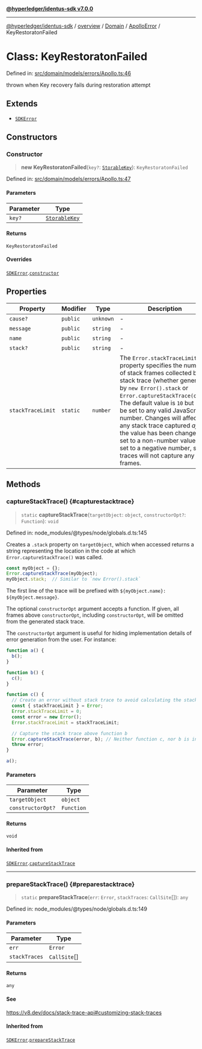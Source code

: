 [**@hyperledger/identus-sdk v7.0.0**](../../../../../../README.md)

***

[@hyperledger/identus-sdk](../../../../../../README.md) / [overview](../../../../../README.md) / [Domain](../../../README.md) / [ApolloError](../README.md) / KeyRestoratonFailed

# Class: KeyRestoratonFailed

Defined in: [src/domain/models/errors/Apollo.ts:46](https://github.com/hyperledger/identus-edge-agent-sdk-ts/blob/96423ee84b124a31ce63036d9d623d1cb73a13c2/src/domain/models/errors/Apollo.ts#L46)

thrown when Key recovery fails during restoration attempt

## Extends

- [`SDKError`](../../CommonError/classes/SDKError.md)

## Constructors

### Constructor

> **new KeyRestoratonFailed**(`key?`: [`StorableKey`](../../../interfaces/StorableKey.md)): `KeyRestoratonFailed`

Defined in: [src/domain/models/errors/Apollo.ts:47](https://github.com/hyperledger/identus-edge-agent-sdk-ts/blob/96423ee84b124a31ce63036d9d623d1cb73a13c2/src/domain/models/errors/Apollo.ts#L47)

#### Parameters

| Parameter | Type |
| ------ | ------ |
| `key?` | [`StorableKey`](../../../interfaces/StorableKey.md) |

#### Returns

`KeyRestoratonFailed`

#### Overrides

[`SDKError`](../../CommonError/classes/SDKError.md).[`constructor`](../../CommonError/classes/SDKError.md#constructor)

## Properties

| Property | Modifier | Type | Description | Inherited from | Defined in |
| ------ | ------ | ------ | ------ | ------ | ------ |
| <a id="cause"></a> `cause?` | `public` | `unknown` | - | [`SDKError`](../../CommonError/classes/SDKError.md).[`cause`](../../CommonError/classes/SDKError.md#cause) | node\_modules/typescript/lib/lib.es2022.error.d.ts:26 |
| <a id="message"></a> `message` | `public` | `string` | - | [`SDKError`](../../CommonError/classes/SDKError.md).[`message`](../../CommonError/classes/SDKError.md#message) | node\_modules/typescript/lib/lib.es5.d.ts:1077 |
| <a id="name"></a> `name` | `public` | `string` | - | [`SDKError`](../../CommonError/classes/SDKError.md).[`name`](../../CommonError/classes/SDKError.md#name) | node\_modules/typescript/lib/lib.es5.d.ts:1076 |
| <a id="stack"></a> `stack?` | `public` | `string` | - | [`SDKError`](../../CommonError/classes/SDKError.md).[`stack`](../../CommonError/classes/SDKError.md#stack) | node\_modules/typescript/lib/lib.es5.d.ts:1078 |
| <a id="stacktracelimit"></a> `stackTraceLimit` | `static` | `number` | The `Error.stackTraceLimit` property specifies the number of stack frames collected by a stack trace (whether generated by `new Error().stack` or `Error.captureStackTrace(obj)`). The default value is `10` but may be set to any valid JavaScript number. Changes will affect any stack trace captured _after_ the value has been changed. If set to a non-number value, or set to a negative number, stack traces will not capture any frames. | [`SDKError`](../../CommonError/classes/SDKError.md).[`stackTraceLimit`](../../CommonError/classes/SDKError.md#stacktracelimit) | node\_modules/@types/node/globals.d.ts:161 |

## Methods

### captureStackTrace() {#capturestacktrace}

> `static` **captureStackTrace**(`targetObject`: `object`, `constructorOpt?`: `Function`): `void`

Defined in: node\_modules/@types/node/globals.d.ts:145

Creates a `.stack` property on `targetObject`, which when accessed returns
a string representing the location in the code at which
`Error.captureStackTrace()` was called.

```js
const myObject = {};
Error.captureStackTrace(myObject);
myObject.stack;  // Similar to `new Error().stack`
```

The first line of the trace will be prefixed with
`${myObject.name}: ${myObject.message}`.

The optional `constructorOpt` argument accepts a function. If given, all frames
above `constructorOpt`, including `constructorOpt`, will be omitted from the
generated stack trace.

The `constructorOpt` argument is useful for hiding implementation
details of error generation from the user. For instance:

```js
function a() {
  b();
}

function b() {
  c();
}

function c() {
  // Create an error without stack trace to avoid calculating the stack trace twice.
  const { stackTraceLimit } = Error;
  Error.stackTraceLimit = 0;
  const error = new Error();
  Error.stackTraceLimit = stackTraceLimit;

  // Capture the stack trace above function b
  Error.captureStackTrace(error, b); // Neither function c, nor b is included in the stack trace
  throw error;
}

a();
```

#### Parameters

| Parameter | Type |
| ------ | ------ |
| `targetObject` | `object` |
| `constructorOpt?` | `Function` |

#### Returns

`void`

#### Inherited from

[`SDKError`](../../CommonError/classes/SDKError.md).[`captureStackTrace`](../../CommonError/classes/SDKError.md#capturestacktrace)

***

### prepareStackTrace() {#preparestacktrace}

> `static` **prepareStackTrace**(`err`: `Error`, `stackTraces`: `CallSite`[]): `any`

Defined in: node\_modules/@types/node/globals.d.ts:149

#### Parameters

| Parameter | Type |
| ------ | ------ |
| `err` | `Error` |
| `stackTraces` | `CallSite`[] |

#### Returns

`any`

#### See

https://v8.dev/docs/stack-trace-api#customizing-stack-traces

#### Inherited from

[`SDKError`](../../CommonError/classes/SDKError.md).[`prepareStackTrace`](../../CommonError/classes/SDKError.md#preparestacktrace)
